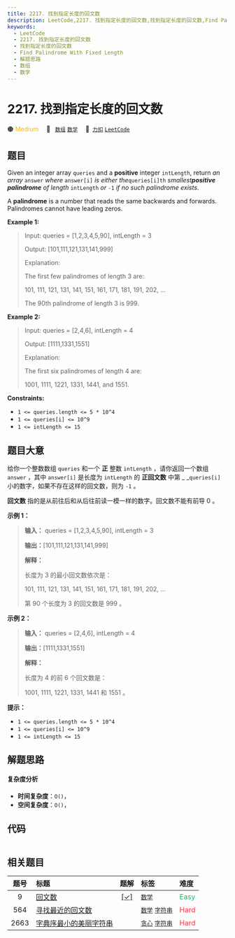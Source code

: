 ```yaml
---
title: 2217. 找到指定长度的回文数
description: LeetCode,2217. 找到指定长度的回文数,找到指定长度的回文数,Find Palindrome With Fixed Length,解题思路,数组,数学
keywords:
  - LeetCode
  - 2217. 找到指定长度的回文数
  - 找到指定长度的回文数
  - Find Palindrome With Fixed Length
  - 解题思路
  - 数组
  - 数学
---
```


# 2217. 找到指定长度的回文数

🟠 <font color=#ffb800>Medium</font>&emsp; 🔖&ensp; [`数组`](/tag/array.md) [`数学`](/tag/math.md)&emsp; 🔗&ensp;[`力扣`](https://leetcode.cn/problems/find-palindrome-with-fixed-length) [`LeetCode`](https://leetcode.com/problems/find-palindrome-with-fixed-length)

## 题目

Given an integer array `queries` and a **positive** integer `intLength`,
return _an array_ `answer` _where_ `answer[i]` _is either the_`queries[i]th`
_smallest**positive palindrome** of length_ `intLength` _or_ `-1` _if no such
palindrome exists_.

A **palindrome** is a number that reads the same backwards and forwards.
Palindromes cannot have leading zeros.



**Example 1:**

> Input: queries = [1,2,3,4,5,90], intLength = 3
> 
> Output: [101,111,121,131,141,999]
> 
> Explanation:
> 
> The first few palindromes of length 3 are:
> 
> 101, 111, 121, 131, 141, 151, 161, 171, 181, 191, 202, ...
> 
> The 90th palindrome of length 3 is 999.

**Example 2:**

> Input: queries = [2,4,6], intLength = 4
> 
> Output: [1111,1331,1551]
> 
> Explanation:
> 
> The first six palindromes of length 4 are:
> 
> 1001, 1111, 1221, 1331, 1441, and 1551.

**Constraints:**

  * `1 <= queries.length <= 5 * 10^4`
  * `1 <= queries[i] <= 10^9`
  * `1 <= intLength <= 15`


## 题目大意

给你一个整数数组 `queries` 和一个 **正**  整数 `intLength` ，请你返回一个数组 `answer` ，其中
`answer[i]` 是长度为 `intLength` 的 **正回文数** 中第 _ _`queries[i]` 小的数字，如果不存在这样的回文数，则为
`-1` 。

**回文数** 指的是从前往后和从后往前读一模一样的数字。回文数不能有前导 0 。



**示例 1：**

> 
> 
> 
> 
> 
> **输入：** queries = [1,2,3,4,5,90], intLength = 3
> 
> **输出：**[101,111,121,131,141,999]
> 
> **解释：**
> 
> 长度为 3 的最小回文数依次是：
> 
> 101, 111, 121, 131, 141, 151, 161, 171, 181, 191, 202, ...
> 
> 第 90 个长度为 3 的回文数是 999 。
> 
> 

**示例 2：**

> 
> 
> 
> 
> 
> **输入：** queries = [2,4,6], intLength = 4
> 
> **输出：**[1111,1331,1551]
> 
> **解释：**
> 
> 长度为 4 的前 6 个回文数是：
> 
> 1001, 1111, 1221, 1331, 1441 和 1551 。
> 
> 



**提示：**

  * `1 <= queries.length <= 5 * 10^4`
  * `1 <= queries[i] <= 10^9`
  * `1 <= intLength <= 15`


## 解题思路

#### 复杂度分析

- **时间复杂度**：`O()`，
- **空间复杂度**：`O()`，

## 代码

```javascript

```

## 相关题目

<!-- prettier-ignore -->
| 题号 | 标题 | 题解 | 标签 | 难度 |
| :------: | :------ | :------: | :------ | :------ |
| 9 | [回文数](https://leetcode.com/problems/palindrome-number) | [[✓]](/problem/0009.md) |  [`数学`](/tag/math.md) | <font color=#15bd66>Easy</font> |
| 564 | [寻找最近的回文数](https://leetcode.com/problems/find-the-closest-palindrome) |  |  [`数学`](/tag/math.md) [`字符串`](/tag/string.md) | <font color=#ff334b>Hard</font> |
| 2663 | [字典序最小的美丽字符串](https://leetcode.com/problems/lexicographically-smallest-beautiful-string) |  |  [`贪心`](/tag/greedy.md) [`字符串`](/tag/string.md) | <font color=#ff334b>Hard</font> |